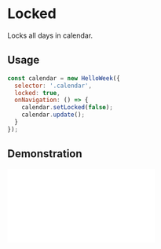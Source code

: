# Locked

Locks all days in calendar.

## Usage

```js
const calendar = new HelloWeek({
  selector: '.calendar',
  locked: true,
  onNavigation: () => {
    calendar.setLocked(false);
    calendar.update();
  }
});
```

## Demonstration

<iframe
    src="docs/v2/demos/locked.html"
    frameborder="no"
    allowfullscreen="allowfullscreen">
</iframe>
